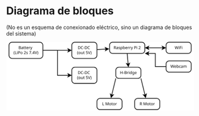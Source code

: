 # Diagrama de bloques
(No es un esquema de conexionado eléctrico, sino un diagrama de bloques del sistema)

![](/assets/rdambassador_block_diagram.svg)